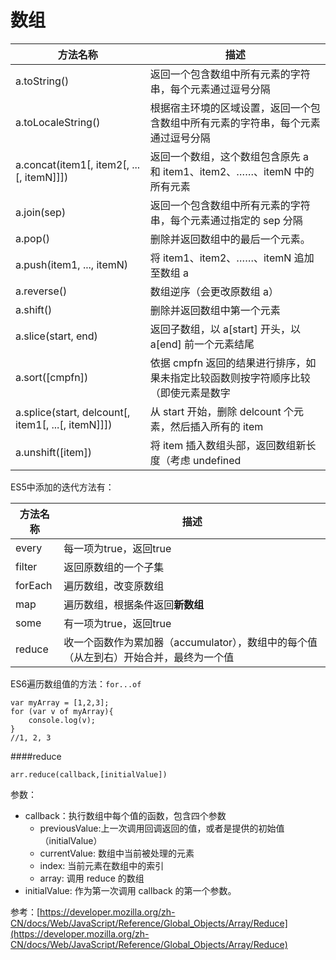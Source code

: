 # 数组
| 方法名称 | 描述 |
| -- | -- |
| a.toString() | 返回一个包含数组中所有元素的字符串，每个元素通过逗号分隔 |
| a.toLocaleString() | 根据宿主环境的区域设置，返回一个包含数组中所有元素的字符串，每个元素通过逗号分隔 |
| a.concat(item1[, item2[, ...[, itemN]]]) | 返回一个数组，这个数组包含原先 a 和 item1、item2、……、itemN 中的所有元素 |
| a.join(sep) | 返回一个包含数组中所有元素的字符串，每个元素通过指定的 sep 分隔 |
| a.pop() | 删除并返回数组中的最后一个元素。 |
| a.push(item1, ..., itemN) | 将 item1、item2、……、itemN 追加至数组 a |
| a.reverse() | 数组逆序（会更改原数组 a） |
| a.shift() | 删除并返回数组中第一个元素 |
| a.slice(start, end) | 返回子数组，以 a[start] 开头，以 a[end] 前一个元素结尾 |
| a.sort([cmpfn]) | 	依据 cmpfn 返回的结果进行排序，如果未指定比较函数则按字符顺序比较（即使元素是数字 |
| a.splice(start, delcount[, item1[, ...[, itemN]]]) | 从 start 开始，删除 delcount 个元素，然后插入所有的 item |
| a.unshift([item]) | 将 item 插入数组头部，返回数组新长度（考虑 undefined |

ES5中添加的迭代方法有：

| 方法名称 | 描述 |
| -- | -- |
| every | 每一项为true，返回true |
| filter | 返回原数组的一个子集 |
| forEach | 遍历数组，改变原数组 |
| map | 遍历数组，根据条件返回**新数组** |
| some | 有一项为true，返回true |
| reduce| 收一个函数作为累加器（accumulator），数组中的每个值（从左到右）开始合并，最终为一个值 |

ES6遍历数组值的方法：```for...of```

    var myArray = [1,2,3];
    for (var v of myArray){	
        console.log(v);
    }
    //1, 2, 3

####reduce

    arr.reduce(callback,[initialValue])
    
参数：    
* callback：执行数组中每个值的函数，包含四个参数
  * previousValue:上一次调用回调返回的值，或者是提供的初始值（initialValue）
  * currentValue: 数组中当前被处理的元素
  * index: 当前元素在数组中的索引
  * array: 调用 reduce 的数组
* initialValue: 作为第一次调用 callback 的第一个参数。

参考：[https://developer.mozilla.org/zh-CN/docs/Web/JavaScript/Reference/Global_Objects/Array/Reduce](https://developer.mozilla.org/zh-CN/docs/Web/JavaScript/Reference/Global_Objects/Array/Reduce)
